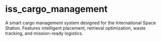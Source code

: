 # iss_cargo_management
A smart cargo management system designed for the International Space Station. Features intelligent placement, retrieval optimization, waste tracking, and mission-ready logistics.
